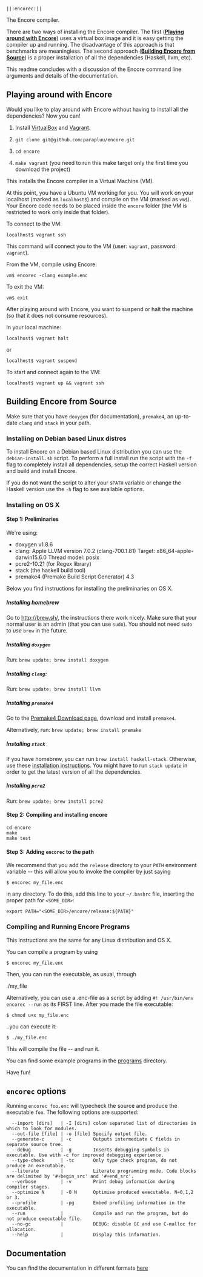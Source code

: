```
||:encorec:||
```

The Encore compiler.

There are two ways of installing the Encore compiler. The first ([**Playing around with Encore**](https://github.com/parapluu/encore/blob/master/README.md#playing-around-with-encore)) uses a virtual box image and it is easy getting the compiler up and running. The disadvantage of this approach is that benchmarks are meaningless. The second approach ([**Building Encore from Source**](https://github.com/parapluu/encore/blob/master/README.md#building-encore-from-source)) is a proper installation of all the dependencies (Haskell, llvm, etc).

This readme concludes with a discussion of the Encore command line arguments and details of the documentation.

## Playing around with Encore

Would you like to play around with Encore without having to install all the dependencies? Now you can!

1. Install [VirtualBox](https://www.virtualbox.org/wiki/Downloads) and [Vagrant](https://www.vagrantup.com/).

2. `git clone git@github.com:parapluu/encore.git`

3. `cd encore`

4. `make vagrant` (you need to run this make target only the first time you download the project)

This installs the Encore compiler in a Virtual Machine (VM).

At this point, you have a Ubuntu VM working for you. You will work on your localhost (marked as `localhost$`) and compile on the VM (marked as `vm$`).
Your Encore code needs to be placed inside the `encore` folder (the VM is restricted to work only inside that folder).

To connect to the VM:

    localhost$ vagrant ssh

This command will connect you to the VM (user: `vagrant`, password: `vagrant`).

From the VM, compile using Encore:

    vm$ encorec -clang example.enc

To exit the VM:

    vm$ exit

After playing around with Encore, you want to suspend or halt the machine
(so that it does not consume resources).

In your local machine:

    localhost$ vagrant halt

or

    localhost$ vagrant suspend

To start and connect again to the VM:

    localhost$ vagrant up && vagrant ssh

## Building Encore from Source

Make sure that you have `doxygen` (for documentation), `premake4`, an up-to-date
`clang` and `stack` in your path.

### Installing on Debian based Linux distros

To install Encore on a Debian based Linux distribution you can use the `debian-install.sh` script.
To perform a full install run the script with the `-f` flag to completely install all dependencies,
setup the correct Haskell version and build and install Encore.

If you do not want the script to alter your `$PATH` variable or change the Haskell version use the
`-h` flag to see available options.

### Installing on OS X

#### Step 1: Preliminaries

We're using:

 - doxygen v1.8.6
 - clang:
    Apple LLVM version 7.0.2 (clang-700.1.81)
    Target: x86_64-apple-darwin15.6.0
    Thread model: posix
 - pcre2-10.21 (for Regex library)
 - stack (the haskell build tool)
 - premake4 (Premake Build Script Generator) 4.3

Below you find instructions for installing the preliminaries on OS X.

##### Installing homebrew

Go to http://brew.sh/, the instructions there work nicely. Make sure that your normal user is an admin (that you can use `sudo`). You should not need `sudo` to *use* `brew` in the future.

##### Installing `doxygen`

Run: `brew update; brew install doxygen`

##### Installing `clang`:

Run: `brew update; brew install llvm`

##### Installing `premake4`

Go to the [Premake4 Download page](http://premake.github.io/download.html),
download and install `premake4`.

Alternatively, run: `brew update; brew install premake`

##### Installing `stack`

If you have homebrew, you can run `brew install haskell-stack`. Otherwise,
use these [installation instructions](http://docs.haskellstack.org/en/stable/README/#how-to-install).
You might have to run `stack update` in order to get the latest version
of all the dependencies.

##### Installing `pcre2`

Run: `brew update; brew install pcre2`

#### Step 2: Compiling and installing encore

    cd encore
    make
    make test

#### Step 3: Adding `encorec` to the path

We recommend that you add the `release` directory to your `PATH` environment variable -- this will allow you to invoke the compiler by just saying

    $ encorec my_file.enc

in any directory. To do this, add this line to your `~/.bashrc` file, inserting the proper path for `<SOME_DIR>`:

    export PATH="<SOME_DIR>/encore/release:${PATH}"

### Compiling and Running Encore Programs

This instructions are the same for any Linux distribution and OS X.

You can compile a program by using

    $ encorec my_file.enc

Then, you can run the executable, as usual, through

   ./my_file

Alternatively, you can use a .enc-file as a script by adding `#! /usr/bin/env encorec --run` as its FIRST line. After you made the file executable:

    $ chmod u+x my_file.enc

..you can execute it:

    $ ./my_file.enc

This will compile the file -- and run it.

You can find some example programs in the [programs](https://github.com/parapluu/encore/tree/development/src/tests/encore/basic) directory.

Have fun!

## `encorec` options

Running `encorec foo.enc` will typecheck the source and produce the executable
`foo`. The following options are supported:

```
  --import [dirs]   | -I [dirs] colon separated list of directories in which to look for modules.
  --out-file [file] | -o [file] Specify output file.
  --generate-c      | -c        Outputs intermediate C fields in separate source tree.
  --debug           | -g        Inserts debugging symbols in executable. Use with -c for improved debugging experience.
  --type-check      | -tc       Only type check program, do not produce an executable.
  --literate        |           Literate programming mode. Code blocks are delimited by '#+begin_src' and '#+end_src'.
  --verbose         | -v        Print debug information during compiler stages.
  --optimize N      | -O N      Optimise produced executable. N=0,1,2 or 3.
  --profile         | -pg       Embed profiling information in the executable.
  --run             |           Compile and run the program, but do not produce executable file.
  --no-gc           |           DEBUG: disable GC and use C-malloc for allocation.
  --help            |           Display this information.
```

## Documentation

You can find the documentation in different formats [here](https://stw.gitbooks.io/the-encore-programming-language/content/)
